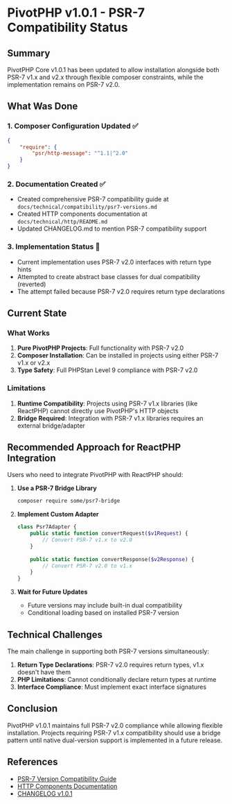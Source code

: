 # PivotPHP v1.0.1 - PSR-7 Compatibility Status

## Summary

PivotPHP Core v1.0.1 has been updated to allow installation alongside both PSR-7 v1.x and v2.x through flexible composer constraints, while the implementation remains on PSR-7 v2.0.

## What Was Done

### 1. Composer Configuration Updated ✅
```json
{
    "require": {
        "psr/http-message": "^1.1|^2.0"
    }
}
```

### 2. Documentation Created ✅
- Created comprehensive PSR-7 compatibility guide at `docs/technical/compatibility/psr7-versions.md`
- Created HTTP components documentation at `docs/technical/http/README.md`
- Updated CHANGELOG.md to mention PSR-7 compatibility support

### 3. Implementation Status 🔄
- Current implementation uses PSR-7 v2.0 interfaces with return type hints
- Attempted to create abstract base classes for dual compatibility (reverted)
- The attempt failed because PSR-7 v2.0 requires return type declarations

## Current State

### What Works
1. **Pure PivotPHP Projects**: Full functionality with PSR-7 v2.0
2. **Composer Installation**: Can be installed in projects using either PSR-7 v1.x or v2.x
3. **Type Safety**: Full PHPStan Level 9 compliance with PSR-7 v2.0

### Limitations
1. **Runtime Compatibility**: Projects using PSR-7 v1.x libraries (like ReactPHP) cannot directly use PivotPHP's HTTP objects
2. **Bridge Required**: Integration with PSR-7 v1.x libraries requires an external bridge/adapter

## Recommended Approach for ReactPHP Integration

Users who need to integrate PivotPHP with ReactPHP should:

1. **Use a PSR-7 Bridge Library**
   ```bash
   composer require some/psr7-bridge
   ```

2. **Implement Custom Adapter**
   ```php
   class Psr7Adapter {
       public static function convertRequest($v1Request) {
           // Convert PSR-7 v1.x to v2.0
       }
       
       public static function convertResponse($v2Response) {
           // Convert PSR-7 v2.0 to v1.x
       }
   }
   ```

3. **Wait for Future Updates**
   - Future versions may include built-in dual compatibility
   - Conditional loading based on installed PSR-7 version

## Technical Challenges

The main challenge in supporting both PSR-7 versions simultaneously:

1. **Return Type Declarations**: PSR-7 v2.0 requires return types, v1.x doesn't have them
2. **PHP Limitations**: Cannot conditionally declare return types at runtime
3. **Interface Compliance**: Must implement exact interface signatures

## Conclusion

PivotPHP v1.0.1 maintains full PSR-7 v2.0 compliance while allowing flexible installation. Projects requiring PSR-7 v1.x compatibility should use a bridge pattern until native dual-version support is implemented in a future release.

## References
- [PSR-7 Version Compatibility Guide](../technical/compatibility/psr7-versions.md)
- [HTTP Components Documentation](../technical/http/README.md)
- [CHANGELOG v1.0.1](../../CHANGELOG.md#101---2025-07-08)